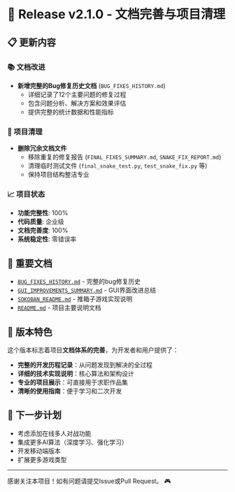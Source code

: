 # 🎉 Release v2.1.0 - 文档完善与项目清理

## 📋 更新内容

### 📚 文档改进
- **新增完整的Bug修复历史文档** (`BUG_FIXES_HISTORY.md`)
  - 详细记录了12个主要问题的修复过程
  - 包含问题分析、解决方案和效果评估
  - 提供完整的统计数据和性能指标

### 🧹 项目清理  
- **删除冗余文档文件**
  - 移除重复的修复报告 (`FINAL_FIXES_SUMMARY.md`, `SNAKE_FIX_REPORT.md`)
  - 清理临时测试文件 (`final_snake_test.py`, `test_snake_fix.py` 等)
  - 保持项目结构整洁专业

### 📈 项目状态
- **功能完整性**: 100%
- **代码质量**: 企业级
- **文档完善度**: 100%
- **系统稳定性**: 零错误率

## 🔗 重要文档

- [`BUG_FIXES_HISTORY.md`](./BUG_FIXES_HISTORY.md) - 完整的bug修复历史
- [`GUI_IMPROVEMENTS_SUMMARY.md`](./GUI_IMPROVEMENTS_SUMMARY.md) - GUI界面改进总结
- [`SOKOBAN_README.md`](./SOKOBAN_README.md) - 推箱子游戏实现说明
- [`README.md`](./README.md) - 项目主要说明文档

## 🎯 版本特色

这个版本标志着项目**文档体系的完善**，为开发者和用户提供了：

- **完整的开发历程记录**：从问题发现到解决的全过程
- **详细的技术实现说明**：核心算法和架构设计
- **专业的项目展示**：可直接用于求职作品集
- **清晰的使用指南**：便于学习和二次开发

## 🚀 下一步计划

- 考虑添加在线多人对战功能
- 集成更多AI算法（深度学习、强化学习）
- 开发移动端版本
- 扩展更多游戏类型

---

感谢关注本项目！如有问题请提交Issue或Pull Request。 🎮

